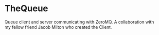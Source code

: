 # TheQueue
Queue client and server communicating with ZeroMQ.  A collaboration with my fellow friend Jacob Milton who created the Client.
